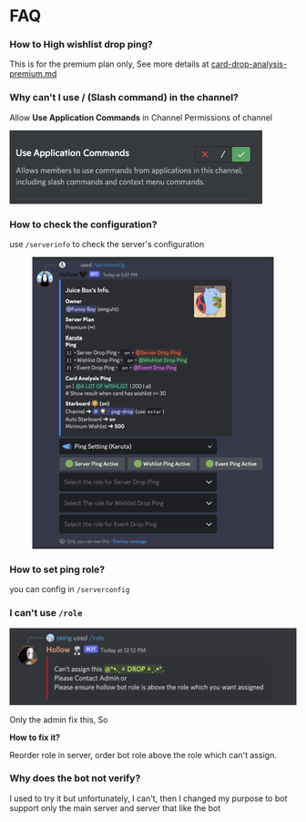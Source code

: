 # FAQ

### How to High wishlist drop ping?

This is for the premium plan only, See more details at [card-drop-analysis-premium.md](../karuta-features/card-drop-analysis-premium.md "mention")

### **Why can't I use / (Slash command) in the channel?**

Allow **Use Application Commands** in Channel Permissions of channel

<div align="left">

<img src="../.gitbook/assets/image (9) (1).png" alt="">

</div>

### How to check the configuration?

use `/serverinfo` to check the server's configuration

<figure><img src="../.gitbook/assets/image.png" alt=""><figcaption></figcaption></figure>

### How to set ping role?

you can config in `/serverconfig`

### I can't use `/role`

![error](<../.gitbook/assets/image (3) (2).png>)

Only the admin fix this, So&#x20;

**How to fix it?**

Reorder role in server, order bot role above the role which can't assign.

### Why does the bot not verify?

I used to try it but unfortunately, I can't, then I changed my purpose to bot support only the main server and server that like the bot

